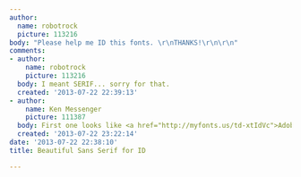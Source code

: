```yaml
---
author:
  name: robotrock
  picture: 113216
body: "Please help me ID this fonts. \r\nTHANKS!\r\n\r\n"
comments:
- author:
    name: robotrock
    picture: 113216
  body: I meant SERIF... sorry for that.
  created: '2013-07-22 22:39:13'
- author:
    name: Ken Messenger
    picture: 111387
  body: First one looks like <a href="http://myfonts.us/td-xtIdVc">Adobe Caslon</a>
  created: '2013-07-22 23:22:14'
date: '2013-07-22 22:38:10'
title: Beautiful Sans Serif for ID

---
```

